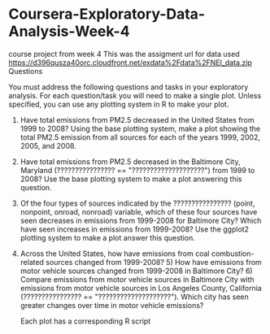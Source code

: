 # Coursera-Exploratory-Data-Analysis-Week-4
course project from week 4
This was the assigment 
url for data used 
https://d396qusza40orc.cloudfront.net/exdata%2Fdata%2FNEI_data.zip
Questions

You must address the following questions and tasks in your exploratory analysis. For each question/task you will need to make a single plot. Unless specified, you can use any plotting system in R to make your plot.

1) Have total emissions from PM2.5 decreased in the United States from 1999 to 2008? Using the base plotting system, make a plot showing the total PM2.5 emission from all sources for each of the years 1999, 2002, 2005, and 2008.
2) Have total emissions from PM2.5 decreased in the Baltimore City, Maryland (???????????????? == "????????????????????") from 1999 to 2008? Use the base plotting system to make a plot answering this question.
3) Of the four types of sources indicated by the ???????????????? (point, nonpoint, onroad, nonroad) variable, which of these four sources have seen decreases in emissions from 1999-2008 for Baltimore City? Which have seen increases in emissions from 1999-2008? Use the ggplot2 plotting system to make a plot answer this question.
4) Across the United States, how have emissions from coal combustion-related sources changed from 1999-2008?
      5) How have emissions from motor vehicle sources changed from 1999-2008 in Baltimore City?
      6) Compare emissions from motor vehicle sources in Baltimore City with emissions from motor vehicle sources in Los Angeles County, California (???????????????? == "????????????????????"). Which city has seen greater changes over time in motor vehicle emissions?
      
      Each plot has a corresponding R script 
